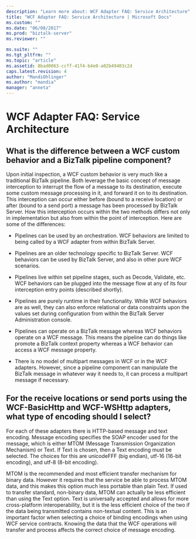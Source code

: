 ```yaml
---
description: "Learn more about: WCF Adapter FAQ: Service Architecture"
title: "WCF Adapter FAQ: Service Architecture | Microsoft Docs"
ms.custom: ""
ms.date: "06/08/2017"
ms.prod: "biztalk-server"
ms.reviewer: ""

ms.suite: ""
ms.tgt_pltfrm: ""
ms.topic: "article"
ms.assetid: 8bad0063-ccff-41f4-b4e0-a02b49403c2d
caps.latest.revision: 4
author: "MandiOhlinger"
ms.author: "mandia"
manager: "anneta"
---
```

# WCF Adapter FAQ: Service Architecture
## What is the difference between a WCF custom behavior and a BizTalk pipeline component?  
 Upon initial inspection, a WCF custom behavior is very much like a traditional BizTalk pipeline. Both leverage the basic concept of message interception to interrupt the flow of a message to its destination, execute some custom message processing in it, and forward it on to its destination. This interception can occur either before (bound to a receive location) or after (bound to a send port) a message has been processed by BizTalk Server. How this interception occurs within the two methods differs not only in implementation but also from within the point of interception. Here are some of the differences:  
  
-   Pipelines can be used by an orchestration. WCF behaviors are limited to being called by a WCF adapter from within BizTalk Server.  
  
-   Pipelines are an older technology specific to BizTalk Server. WCF behaviors can be used by BizTalk Server, and also in other pure WCF scenarios.  
  
-   Pipelines live within set pipeline stages, such as Decode, Validate, etc. WCF behaviors can be plugged into the message flow at any of its four interception entry points (described shortly).  
  
-   Pipelines are purely runtime in their functionality. While WCF behaviors are as well, they can also enforce relational or data constraints upon the values set during configuration from within the BizTalk Server Administration console.  
  
-   Pipelines can operate on a BizTalk message whereas WCF behaviors operate on a WCF message. This means the pipeline can do things like promote a BizTalk context property whereas a WCF behavior can access a WCF message property.  
  
-   There is no model of multipart messages in WCF or in the WCF adapters. However, since a pipeline component can manipulate the BizTalk message in whatever way it needs to, it can process a multipart message if necessary.  
  
## For the receive locations or send ports using the WCF-BasicHttp and WCF-WSHttp adapters, what type of encoding should I select?  
 For each of these adapters there is HTTP-based message and text encoding. Message encoding specifies the SOAP encoder used for the message, which is either MTOM (Message Transmission Organization Mechanism) or Text. If Text is chosen, then a Text encoding must be selected. The choices for this are unicodeFFF (big endian), utf-16 (16-bit encoding), and utf-8 (8-bit encoding).  
  
 MTOM is the recommended and most efficient transfer mechanism for binary data. However it requires that the service be able to process MTOM data, and this makes this option much less portable than plain Text. If used to transfer standard, non-binary data, MTOM can actually be less efficient than using the Text option. Text is universally accepted and allows for more cross-platform interoperability, but it is the less efficient choice of the two if the data being transmitted contains non-textual content. This is an important factor when selecting a choice of binding encodings when using WCF service contracts. Knowing the data that the WCF operations will transfer and process affects the correct choice of message encoding.
